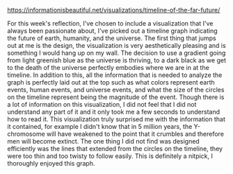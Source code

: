 https://informationisbeautiful.net/visualizations/timeline-of-the-far-future/

For this week's reflection, I've chosen to include a visualization that I've always been passionate about, I've picked out a timeline graph indicating the future of earth, humanity, and the universe. The first thing that jumps out at me is the design, the visualization is very aesthetically pleasing and is something I would hang up on my wall. The decision to use a gradient going from light greenish blue as the universe is thriving, to a dark black as we get to the death of the universe perfectly embodies where we are in at the timeline. In addition to this, all the information that is needed to analyze the graph is perfectly laid out at the top such as what colors represent earth events, human events, and universe events, and what the size of the circles on the timeline represent being the magnitude of the event. Though there is a lot of information on this visualization, I did not feel that I did not understand any part of it and it only took me a few seconds to understand how to read it. This visualization truly surprised me with the information that it contained, for example I didn't know that in 5 million years, the Y-chromosome will have weakened to the point that it crumbles and therefore men will become extinct. The one thing I did not find was designed efficiently was the lines that extended from the circles on the timeline, they were too thin and too twisty to follow easily. This is definitely a nitpick, I thoroughly enjoyed this graph.

